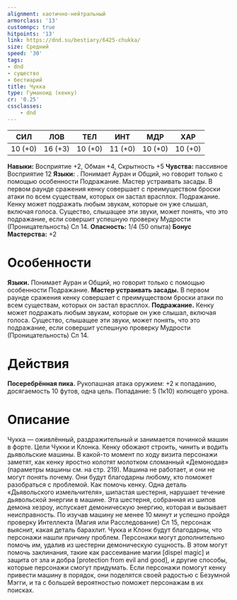 ```yaml
---
alignment: хаотично-нейтральный
armorclass: '13'
customnpc: true
hitpoints: '13'
link: https://dnd.su/bestiary/6425-chukka/
size: Средний
speed: '30'
tags:
- dnd
- существо
- бестиарий
title: Чукка
type: Гуманоид (кенку)
cr: '0.25'
cssclasses:
    - dnd
---
```



| СИЛ | ЛОВ | ТЕЛ | ИНТ | МДР | ХАР |
|---|---|---|---|---|---|
| 10 (+0) | 16 (+3) | 10 (+0) | 11 (+0) | 10 (+0) | 10 (+0) |
**Навыки:** Восприятие +2, Обман +4, Скрытность +5
**Чувства:** пассивное Восприятие 12
**Языки:** . Понимает Ауран и Общий, но говорит только с помощью особенности Подражание.
Мастер устраивать засады. В первом раунде сражения кенку совершает с преимуществом броски атаки по всем существам, которых он застал врасплох.
Подражание. Кенку может подражать любым звукам, которые он уже слышал, включая голоса. Существо, слышащее эти звуки, может понять, что это подражание, если совершит успешную проверку Мудрости (Проницательность) Сл 14.
**Опасность:** 1/4 (50 опыта)
**Бонус Мастерства:** +2


# Особенности
**Языки.** Понимает Ауран и Общий, но говорит только с помощью особенности Подражание.
**Мастер устраивать засады.** В первом раунде сражения кенку совершает с преимуществом броски атаки по всем существам, которых он застал врасплох.
**Подражание.** Кенку может подражать любым звукам, которые он уже слышал, включая голоса. Существо, слышащее эти звуки, может понять, что это подражание, если совершит успешную проверку Мудрости (Проницательность) Сл 14.


# Действия
**Посеребрённая пика.** Рукопашная атака оружием: +2 к попаданию, досягаемость 10 футов, одна цель. Попадание: 5 (1к10) колющего урона.


# Описание
Чукка — оживлённый, раздражительный и занимается починкой машин в форте. Цели Чукки и Клонка. Кенку обожают строить, чинить и водить дьявольские машины. В какой-то момент по ходу визита персонажи заметят, как кенку яростно колотят молотком сломанный «Демонодав» (параметры машины см. на стр. 219). Машина не работает, и они не могут понять почему. Они будут благодарны любому, кто поможет разобраться с проблемой. Как помочь кенку. Одна деталь «Дьявольского измельчителя», шипастая шестерня, нарушает течение дьявольской энергии в машине. Эта шестерня, собранная из шипов демона хезроу, испускает демоническую энергию, которая и вызывает неисправность. По изучав машину не менее 10 минут и успешно пройдя проверку Интеллекта (Магия или Расследование) Сл 15, персонаж выяснит, какая деталь барахлит. Чукка и Клонк будут благодарны, что персонажи нашли причину проблем. Персонажи могут дополнительно помочь им, удалив из шестерни демоническую сущность. В этом могут помочь заклинания, такие как рассеивание магии [dispel magic] и защита от зла и добра [protection from evil and good], и другие способы, которые персонажи смогут придумать. Если персонажи помогут кенку привести машину в порядок, они поделятся своей радостью с Безумной Мэгги, и та с большей вероятностью поможет персонажам в их поисках.